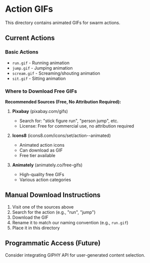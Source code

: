 # Action GIFs

This directory contains animated GIFs for swarm actions.

## Current Actions

### Basic Actions
- `run.gif` - Running animation
- `jump.gif` - Jumping animation
- `scream.gif` - Screaming/shouting animation
- `sit.gif` - Sitting animation

### Where to Download Free GIFs

**Recommended Sources (Free, No Attribution Required):**

1. **Pixabay** (pixabay.com/gifs)
   - Search for: "stick figure run", "person jump", etc.
   - License: Free for commercial use, no attribution required
   
2. **Icons8** (icons8.com/icons/set/action--animated)
   - Animated action icons
   - Can download as GIF
   - Free tier available

3. **Animately** (animately.co/free-gifs)
   - High-quality free GIFs
   - Various action categories

## Manual Download Instructions

1. Visit one of the sources above
2. Search for the action (e.g., "run", "jump")
3. Download the GIF
4. Rename it to match our naming convention (e.g., `run.gif`)
5. Place it in this directory

## Programmatic Access (Future)

Consider integrating GIPHY API for user-generated content selection.

